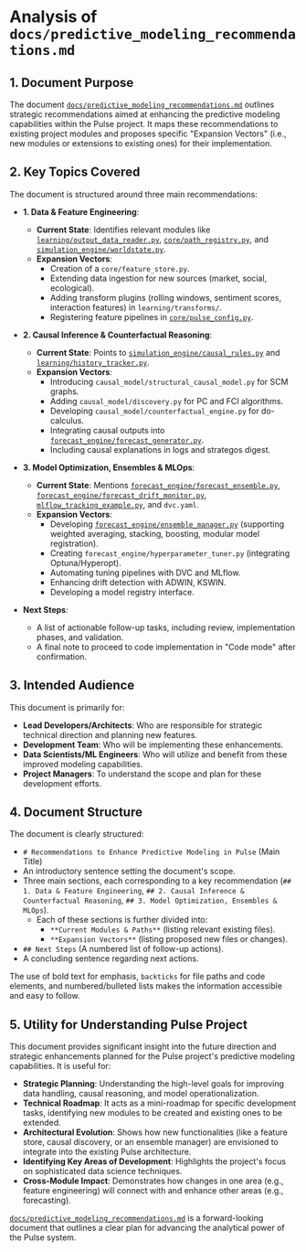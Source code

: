 # Analysis of `docs/predictive_modeling_recommendations.md`

## 1. Document Purpose

The document [`docs/predictive_modeling_recommendations.md`](../../docs/predictive_modeling_recommendations.md:1) outlines strategic recommendations aimed at enhancing the predictive modeling capabilities within the Pulse project. It maps these recommendations to existing project modules and proposes specific "Expansion Vectors" (i.e., new modules or extensions to existing ones) for their implementation.

## 2. Key Topics Covered

The document is structured around three main recommendations:

*   **1. Data & Feature Engineering**:
    *   **Current State**: Identifies relevant modules like [`learning/output_data_reader.py`](../../learning/output_data_reader.py:1), [`core/path_registry.py`](../../core/path_registry.py:1), and [`simulation_engine/worldstate.py`](../../simulation_engine/worldstate.py:1).
    *   **Expansion Vectors**:
        *   Creation of a `core/feature_store.py`.
        *   Extending data ingestion for new sources (market, social, ecological).
        *   Adding transform plugins (rolling windows, sentiment scores, interaction features) in `learning/transforms/`.
        *   Registering feature pipelines in [`core/pulse_config.py`](../../core/pulse_config.py:1).

*   **2. Causal Inference & Counterfactual Reasoning**:
    *   **Current State**: Points to [`simulation_engine/causal_rules.py`](../../simulation_engine/causal_rules.py:1) and [`learning/history_tracker.py`](../../learning/history_tracker.py:1).
    *   **Expansion Vectors**:
        *   Introducing `causal_model/structural_causal_model.py` for SCM graphs.
        *   Adding `causal_model/discovery.py` for PC and FCI algorithms.
        *   Developing `causal_model/counterfactual_engine.py` for do-calculus.
        *   Integrating causal outputs into [`forecast_engine/forecast_generator.py`](../../forecast_engine/forecast_generator.py:1).
        *   Including causal explanations in logs and strategos digest.

*   **3. Model Optimization, Ensembles & MLOps**:
    *   **Current State**: Mentions [`forecast_engine/forecast_ensemble.py`](../../forecast_engine/forecast_ensemble.py:1), [`forecast_engine/forecast_drift_monitor.py`](../../forecast_engine/forecast_drift_monitor.py:1), [`mlflow_tracking_example.py`](../../mlflow_tracking_example.py:1), and `dvc.yaml`.
    *   **Expansion Vectors**:
        *   Developing [`forecast_engine/ensemble_manager.py`](../../forecast_engine/ensemble_manager.py:1) (supporting weighted averaging, stacking, boosting, modular model registration).
        *   Creating `forecast_engine/hyperparameter_tuner.py` (integrating Optuna/Hyperopt).
        *   Automating tuning pipelines with DVC and MLflow.
        *   Enhancing drift detection with ADWIN, KSWIN.
        *   Developing a model registry interface.

*   **Next Steps**:
    *   A list of actionable follow-up tasks, including review, implementation phases, and validation.
    *   A final note to proceed to code implementation in "Code mode" after confirmation.

## 3. Intended Audience

This document is primarily for:

*   **Lead Developers/Architects**: Who are responsible for strategic technical direction and planning new features.
*   **Development Team**: Who will be implementing these enhancements.
*   **Data Scientists/ML Engineers**: Who will utilize and benefit from these improved modeling capabilities.
*   **Project Managers**: To understand the scope and plan for these development efforts.

## 4. Document Structure

The document is clearly structured:

*   `# Recommendations to Enhance Predictive Modeling in Pulse` (Main Title)
*   An introductory sentence setting the document's scope.
*   Three main sections, each corresponding to a key recommendation (`## 1. Data & Feature Engineering`, `## 2. Causal Inference & Counterfactual Reasoning`, `## 3. Model Optimization, Ensembles & MLOps`).
    *   Each of these sections is further divided into:
        *   `**Current Modules & Paths**` (listing relevant existing files).
        *   `**Expansion Vectors**` (listing proposed new files or changes).
*   `## Next Steps` (A numbered list of follow-up actions).
*   A concluding sentence regarding next actions.

The use of bold text for emphasis, `backticks` for file paths and code elements, and numbered/bulleted lists makes the information accessible and easy to follow.

## 5. Utility for Understanding Pulse Project

This document provides significant insight into the future direction and strategic enhancements planned for the Pulse project's predictive modeling capabilities. It is useful for:

*   **Strategic Planning**: Understanding the high-level goals for improving data handling, causal reasoning, and model operationalization.
*   **Technical Roadmap**: It acts as a mini-roadmap for specific development tasks, identifying new modules to be created and existing ones to be extended.
*   **Architectural Evolution**: Shows how new functionalities (like a feature store, causal discovery, or an ensemble manager) are envisioned to integrate into the existing Pulse architecture.
*   **Identifying Key Areas of Development**: Highlights the project's focus on sophisticated data science techniques.
*   **Cross-Module Impact**: Demonstrates how changes in one area (e.g., feature engineering) will connect with and enhance other areas (e.g., forecasting).

[`docs/predictive_modeling_recommendations.md`](../../docs/predictive_modeling_recommendations.md:1) is a forward-looking document that outlines a clear plan for advancing the analytical power of the Pulse system.